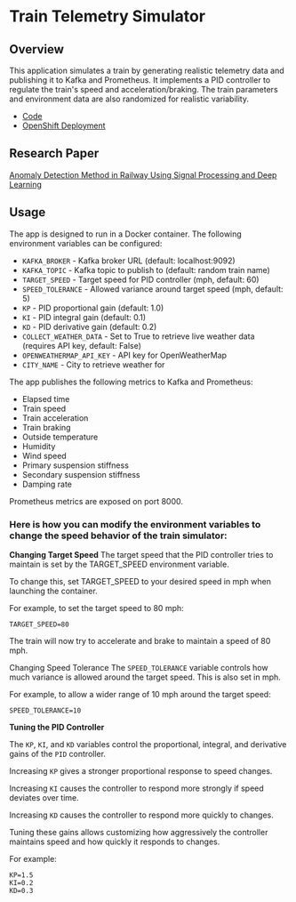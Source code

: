 # Train Telemetry Simulator

## Overview
This application simulates a train by generating realistic telemetry data and publishing it to Kafka and Prometheus. It implements a PID controller to regulate the train's speed and acceleration/braking. The train parameters and environment data are also randomized for realistic variability.

* [Code](../complete-builds/mock-railroad/railroad-mocker.py)
* [OpenShift Deployment](https://github.com/tosin2013/edge-anomaly-detection/tree/main/components/applications/mock-railroad/overlays)

## Research Paper
[Anomaly Detection Method in Railway Using Signal Processing and Deep Learning](https://www.mdpi.com/2076-3417/12/24/12901)

## Usage
The app is designed to run in a Docker container. The following environment variables can be configured:

* `KAFKA_BROKER` - Kafka broker URL (default: localhost:9092)
* `KAFKA_TOPIC` - Kafka topic to publish to (default: random train name)
* `TARGET_SPEED` - Target speed for PID controller (mph, default: 60)
* `SPEED_TOLERANCE` - Allowed variance around target speed (mph, default: 5)
* `KP` - PID proportional gain (default: 1.0)
* `KI` - PID integral gain (default: 0.1)
* `KD` - PID derivative gain (default: 0.2)
* `COLLECT_WEATHER_DATA` - Set to True to retrieve live weather data (requires API key, default: False)
* `OPENWEATHERMAP_API_KEY` - API key for OpenWeatherMap
* `CITY_NAME` - City to retrieve weather for
  
The app publishes the following metrics to Kafka and Prometheus:

* Elapsed time
* Train speed
* Train acceleration
* Train braking
* Outside temperature
* Humidity
* Wind speed
* Primary suspension stiffness
* Secondary suspension stiffness
* Damping rate

Prometheus metrics are exposed on port 8000.

### Here is how you can modify the environment variables to change the speed behavior of the train simulator:

**Changing Target Speed**
The target speed that the PID controller tries to maintain is set by the TARGET_SPEED environment variable.

To change this, set TARGET_SPEED to your desired speed in mph when launching the container.

For example, to set the target speed to 80 mph:
```
TARGET_SPEED=80
```

The train will now try to accelerate and brake to maintain a speed of 80 mph.

Changing Speed Tolerance
The `SPEED_TOLERANCE` variable controls how much variance is allowed around the target speed. This is also set in mph.

For example, to allow a wider range of 10 mph around the target speed:

```
SPEED_TOLERANCE=10
```

**Tuning the PID Controller**

The `KP`, `KI`, and `KD` variables control the proportional, integral, and derivative gains of the `PID` controller.

Increasing `KP` gives a stronger proportional response to speed changes.

Increasing `KI` causes the controller to respond more strongly if speed deviates over time.

Increasing `KD` causes the controller to respond more quickly to changes.

Tuning these gains allows customizing how aggressively the controller maintains speed and how quickly it responds to changes.

For example:
```
KP=1.5
KI=0.2
KD=0.3
```
